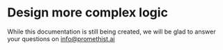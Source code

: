 # Design more complex logic

While this documentation is still being created, we will be glad to answer your questions on info@promethist.ai

